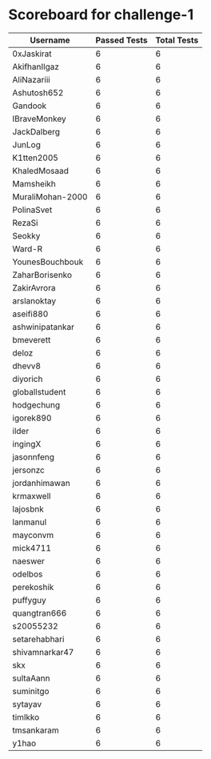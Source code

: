 # Scoreboard for challenge-1
| Username   | Passed Tests | Total Tests |
|------------|--------------|-------------|
| 0xJaskirat | 6 | 6 |
| AkifhanIlgaz | 6 | 6 |
| AliNazariii | 6 | 6 |
| Ashutosh652 | 6 | 6 |
| Gandook | 6 | 6 |
| IBraveMonkey | 6 | 6 |
| JackDalberg | 6 | 6 |
| JunLog | 6 | 6 |
| K1tten2005 | 6 | 6 |
| KhaledMosaad | 6 | 6 |
| Mamsheikh | 6 | 6 |
| MuraliMohan-2000 | 6 | 6 |
| PolinaSvet | 6 | 6 |
| RezaSi | 6 | 6 |
| Seokky | 6 | 6 |
| Ward-R | 6 | 6 |
| YounesBouchbouk | 6 | 6 |
| ZaharBorisenko | 6 | 6 |
| ZakirAvrora | 6 | 6 |
| arslanoktay | 6 | 6 |
| aseifi880 | 6 | 6 |
| ashwinipatankar | 6 | 6 |
| bmeverett | 6 | 6 |
| deloz | 6 | 6 |
| dhevv8 | 6 | 6 |
| diyorich | 6 | 6 |
| globallstudent | 6 | 6 |
| hodgechung | 6 | 6 |
| igorek890 | 6 | 6 |
| ilder | 6 | 6 |
| ingingX | 6 | 6 |
| jasonnfeng | 6 | 6 |
| jersonzc | 6 | 6 |
| jordanhimawan | 6 | 6 |
| krmaxwell | 6 | 6 |
| lajosbnk | 6 | 6 |
| lanmanul | 6 | 6 |
| mayconvm | 6 | 6 |
| mick4711 | 6 | 6 |
| naeswer | 6 | 6 |
| odelbos | 6 | 6 |
| perekoshik | 6 | 6 |
| puffyguy | 6 | 6 |
| quangtran666 | 6 | 6 |
| s20055232 | 6 | 6 |
| setarehabhari | 6 | 6 |
| shivamnarkar47 | 6 | 6 |
| skx | 6 | 6 |
| sultaAann | 6 | 6 |
| suminitgo | 6 | 6 |
| sytayav | 6 | 6 |
| timlkko | 6 | 6 |
| tmsankaram | 6 | 6 |
| y1hao | 6 | 6 |
